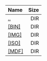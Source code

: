 |Name|Size|
|:---|---:|
|[..](../index.html)|DIR|
|[[BIN]]([BIN]/index.html)|DIR|
|[[IMG]]([IMG]/index.html)|DIR|
|[[ISO]]([ISO]/index.html)|DIR|
|[[MDF]]([MDF]/index.html)|DIR|
